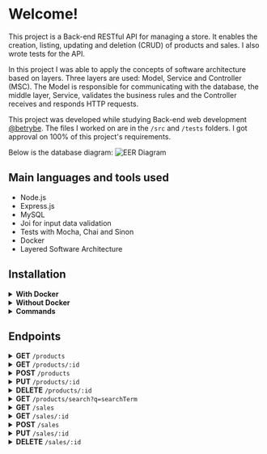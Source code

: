 # Welcome!

This project is a Back-end RESTful API for managing a store. It enables the creation, listing, updating and deletion (CRUD) of products and sales. I also wrote tests for the API.

In this project I was able to apply the concepts of software architecture based on layers. Three layers are used: Model, Service and Controller (MSC). The Model is responsible for communicating with the database, the middle layer, Service, validates the business rules and the Controller receives and responds HTTP requests.

This project was developed while studying Back-end web development [@betrybe](https://github.com/betrybe). The files I worked on are in the ```/src``` and `/tests` folders. I got approval on 100% of this project's requirements.

Below is the database diagram:
![EER Diagram](https://github.com/tryber/sd-022-a-store-manager/blob/master/public/erStoreManager.png)

## Main languages and tools used

- Node.js
- Express.js
- MySQL
- Joi for input data validation
- Tests with Mocha, Chai and Sinon
- Docker
- Layered Software Architecture

## Installation

<details>
<summary><strong>With Docker</strong></summary>

- Start the `store_manager` and `store_manager_db` containers with the `docker-compose up -d` command
- Access the `store_manager` container terminal with `docker exec -it store_manager bash`
- In the terminal, install the dependencies with `npm install`
- **All other node commands must be run inside the container**

</details>

<details>
<summary><strong>Without Docker</strong></summary>

- Install the dependencies with ``` npm install ``` (requires node on version 16)
- Configure a `.env` file based on the `.env.example` avaliable.

</details>

<details>
<summary><strong>Commands</strong></summary>

- Run the app with `npm start` or `npm run debug` (live reload)
- Use `npm run migration` to create the database and entities and `npm run seed` to populate it
- To run the project's requirements tests, first start the app with `npm run dev`, then `npm test` for all tests or `npm test <test-name>` for a specific requirement (ex. `npm test req01`)
- User `npm run test:mocha` to run the tests done by me

</details>

## Endpoints

<details>
<summary><strong>GET</strong> <code>/products</code></summary>

<br />

- Returns an array with all the registered products ordered by their id, or an empty array if there are no products. 

<br />

- Example:

```json
[
  {
    "id": 1,
    "name": "Martelo de Thor"
  },
  {
    "id": 2,
    "name": "Traje de encolhimento"
  }
]
```

</details>

<details>
<summary><strong>GET</strong> <code>/products/:id</code></summary>

<br />

- Returns the product with the specified `id`. If there are no matches, returns status 404 with a message.

<br />

- Example of match:

```json
{
  "id": 1,
  "name": "Martelo de Thor"
}
```

- Example of no match:

```json
{ "message": "Product not found" }
```

</details>

<details>
<summary><strong>POST</strong> <code>/products</code></summary>

<br />

- Creates a new product in the `products` table and returns it with the inserted id. Two validations are done: (1) the product needs a name and (2) the name must be at least 5 characters long. If the new entry fails any of the validations, a message is returned instead. 

<br />

- Example request body:

```json
{
  "name": "ProdutoX"
}
```

- Example of response for valid entry:

```json
{
  "id": 4,
  "name": "ProdutoX"
}
```

- Response for request without a "name" field (status 400):

```json
{ "message": "\"name\" is required" }
```

- Response for request with an invalid "name" (status 422):

```json
{ "message": "\"name\" length must be at least 5 characters long" }
```

</details>

<details>
<summary><strong>PUT</strong> <code>/products/:id</code></summary>

<br />

- Updates a product and returns it with the respective id. The same validations of the product creation are done.

<br />

- Example request body:

```json
{
  "name": "Martelo do Batman"
}
```

- Example of return:

```json
{
  "id": 1,
  "name": "Martelo do Batman"
}
```

- Invalid id (status 404):

```json
  { "message": "Product not found" }
```

</details>

<details>
<summary><strong>DELETE</strong> <code>/products/:id</code></summary>

<br />

- Deletes a product and returns status 204. Validates if product exists.

</details>

<details>
<summary><strong>GET</strong> <code>/products/search?q=searchTerm</code></summary>

<br />

- Returns an array of products whose names matches the request search term. If there are no matches, returns an empty array. If the search term is empty, returns an array with all registered products.

<br />

- Example of match:

```
/products/search?q=Martelo
```

```json
[
  {
    "id": 1,
    "name": "Martelo de Thor"
  }
]
```

</details>

<details>
<summary><strong>GET</strong> <code>/sales</code></summary>

<br />

- Returns an array with all the registered sales ordered by their saleId and productId, or an empty array if there are no sales. 

<br />

- Example:

```json
[
  {
    "saleId": 1,
    "date": "2021-09-09T04:54:29.000Z",
    "productId": 1,
    "quantity": 2
  },
  {
    "saleId": 1,
    "date": "2021-09-09T04:54:54.000Z",
    "productId": 2,
    "quantity": 2
  }
]
```

</details>

<details>
<summary><strong>GET</strong> <code>/sales/:id</code></summary>

<br />

- Returns the sale with the specified `id`, ordered by the productId. If there are no matches, returns status 404 with a message.

<br />

- Example of match:

```json
[
  {
    "date": "2021-09-09T04:54:29.000Z",
    "productId": 1,
    "quantity": 2
  },
  {
    "date": "2021-09-09T04:54:54.000Z",
    "productId": 2,
    "quantity": 2
  }
]
```

- Example of no match:

```json
{ "message": "Sale not found" }
```

</details>

<details>
<summary><strong>POST</strong> <code>/sales</code></summary>

<br />

- Inserts a new sale in the `sales` and `sales_products` tables. The sale can be of one or many products. Four validations are done: (1) the "productdId" field is required; (2) the "quantity" field is required; (3) the "quantity" is greater than zero; (4) the "productId" corresponds to a registered product in the database.

<br />

- Example request body:

```json
[
  {
    "productId": 1,
    "quantity": 1
  },
  {
    "productId": 2,
    "quantity": 5
  }
]
```

- Example of response for valid entry:

```json
{
  "id": 3,
  "itemsSold": [
    {
      "productId": 1,
      "quantity": 1
    },
    {
      "productId": 2,
      "quantity": 5
    }
  ]
}
```

- Response for request without a "productId" field (status 400):

```json
{ "message": "\"productId\" is required" }
```

- Response for request without a "quantity" field (status 400):

```json
{ "message": "\"quantity\" is required" }
```

- Response for request with an invalid "productId" (status 404):

```json
{ "message": "Product not found" }
```

- Response for request with an invalid "quantity" (status 422):

```json
{ "message": "\"quantity\" must be greater than or equal to 1" }
```

</details>

<details>
<summary><strong>PUT</strong> <code>/sales/:id</code></summary>

<br />

- Updates a sale and returns it with the respective id. The same validations of the sale creation are done.

<br />

- Example request body:

```json
[
  {
    "productId": 1,
    "quantity": 10
  },
  {
    "productId": 2,
    "quantity": 50
  }
]
```

- Example of return:

```json
  "saleId": 1,
    "itemsUpdated": [
      {
        "productId": 1,
        "quantity":10
      },
      {
        "productId": 2,
        "quantity":50
      }
    ]
```

- Invalid id (status 404):

```json
  { "message": "Sale not found" }
```

</details>

<details>
<summary><strong>DELETE</strong> <code>/sales/:id</code></summary>

<br />

- Deletes a sale and returns status 204. Validates if sale exists.

</details>
